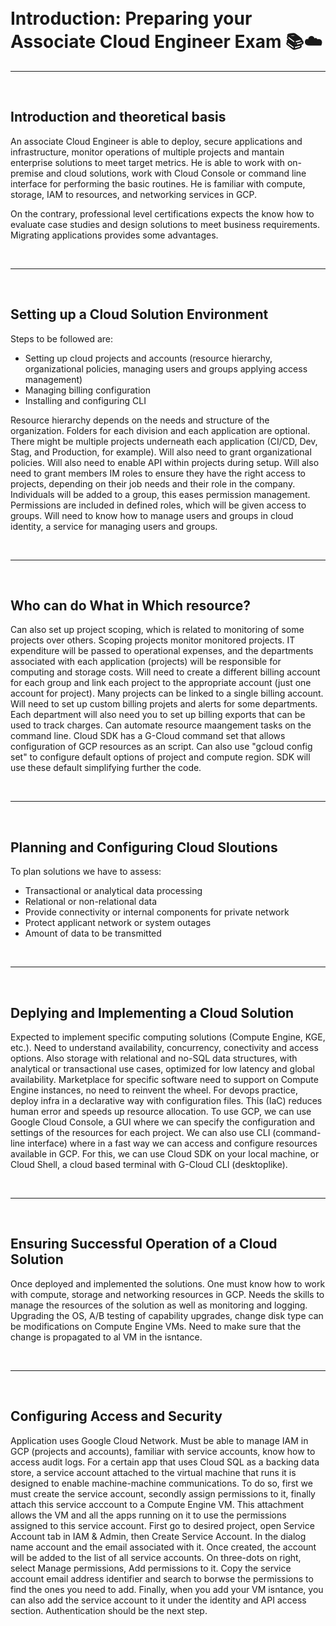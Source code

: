 <br>
<br>

# **Introduction: Preparing your Associate Cloud Engineer Exam 📚☁️**

---

<br>

## **Introduction and theoretical basis**

An associate Cloud Engineer is able to deploy, secure applications and infrastructure, monitor operations of multiple projects and mantain enterprise solutions to meet target metrics.
He is able to work with on-premise and cloud solutions, work with Cloud Console or command line interface for performing the basic routines. He is familiar with compute, storage, IAM to resources, and networking services in GCP.

On the contrary, professional level certifications expects the know how to evaluate case studies and design solutions to meet business requirements.
Migrating applications provides some advantages.

<br>

---

<br>

## **Setting up a Cloud Solution Environment**

Steps to be followed are:

- Setting up cloud projects and accounts (resource hierarchy, organizational policies, managing users and groups applying access management)
- Managing billing configuration
- Installing and configuring CLI

Resource hierarchy depends on the needs and structure of the organization. Folders for each division and each application are optional. There might be multiple projects underneath each application (CI/CD, Dev, Stag, and Production, for example). Will also need to grant organizational policies. Will also need to enable API within projects during setup. Will also need to grant members IM roles to ensure they have the right access to projects, depending on their job needs and their role in the company. Individuals will be added to a group, this eases permission management. Permissions are included in defined roles, which will be given access to groups. Will need to know how to manage users and groups in cloud identity, a service for managing users and groups.

<br>

---

<br>

## **Who can do What in Which resource?**

Can also set up project scoping, which is related to monitoring of some projects over others. Scoping projects monitor monitored projects. IT expenditure will be passed to operational expenses, and the departments associated with each application (projects) will be responsible for computing and storage costs. Will need to create a different billing account for each group and link each project to the appropriate account (just one account for project). Many projects can be linked to a single billing account.
Will need to set up custom billing projets and alerts for some departments. Each department will also need you to set up billing exports that can be used to track charges.
Can automate resource maangement tasks on the command line. Cloud SDK has a G-Cloud command set that allows configuration of GCP resources as an script. Can also use "gcloud config set" to configure default options of project and compute region. SDK will use these default simplifying further the code.

<br>

---

<br>

## **Planning and Configuring Cloud Sloutions**

To plan solutions we have to assess:

- Transactional or analytical data processing
- Relational or non-relational data
- Provide connectivity or internal components for private network
- Protect applicant network or system outages
- Amount of data to be transmitted

<br>

---

<br>

## **Deplying and Implementing a Cloud Solution**

Expected to implement specific computing solutions (Compute Engine, KGE, etc.). Need to understand availability, concurrency, conectivity and access options. Also storage with relational and no-SQL data structures, with analytical or transactional use cases, optimized for low latency and global availability.
Marketplace for specific software need to support on Compute Engine instances, no need to reinvent the wheel. For devops practice, deploy infra in a declarative way with configuration files. This (IaC) reduces human error and speeds up resource allocation.
To use GCP, we can use Google Cloud Console, a GUI where we can specify the configuration and settings of the resources for each project. We can also use CLI (command-line interface) where in a fast way we can access and configure resources available in GCP. For this, we can use Cloud SDK on your local machine, or Cloud Shell, a cloud based terminal with G-Cloud CLI (desktoplike).

<br>

---

<br>

## **Ensuring Successful Operation of a Cloud Solution**

Once deployed and implemented the solutions. One must know how to work with compute, storage and networking resources in GCP. Needs the skills to manage the resources of the solution as well as monitoring and logging. Upgrading the OS, A/B testing of capability upgrades, change disk type can be modifications on Compute Engine VMs. Need to make sure that the change is propagated to al VM in the isntance.

<br>

---

<br>

## **Configuring Access and Security**

Application uses Google Cloud Network. Must be able to manage IAM in GCP (projects and accounts), familiar with service accounts, know how to access audit logs.
For a certain app that uses Cloud SQL as a backing data store, a service account attached to the virtual machine that runs it is designed to enable machine-machine communications. To do so, first we must create the service account, secondly assign permissions to it, finally attach this service acccount to a Compute Engine VM. This attachment allows the VM and all the apps running on it to use the permissions assigned to this service account.
First go to desired project, open Service Account tab in IAM & Admin, then Create Service Account. In the dialog name account and the email associated with it.
Once created, the account will be added to the list of all service accounts. On three-dots on right, select Manage permissions, Add permissions to it.
Copy the service account email address identifier and search to borwse the permissions to find the ones you need to add. Finally, when you add your VM isntance, you can also add the service account to it under the identity and API access section. Authentication should be the next step.

